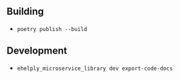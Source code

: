 ## Building
* `poetry publish --build`

## Development
* `ehelply_microservice_library dev export-code-docs`